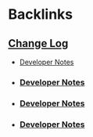 
# Backlinks
## [Change Log](<Change Log.md>)
- [Developer Notes](<Developer Notes.md>)

- ### [Developer Notes](<Developer Notes.md>)

- ### [Developer Notes](<Developer Notes.md>)

- ### [Developer Notes](<Developer Notes.md>)

